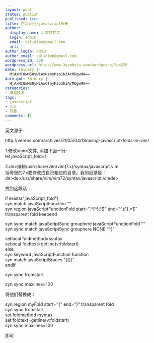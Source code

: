 ```yaml
---
layout: post
status: publish
published: true
title: 在Vim里让javascript折叠
author:
  display_name: 北漂IT民工
  login: admin
  email: calidion@gmail.com
  url: ''
author_login: admin
author_email: calidion@gmail.com
wordpress_id: 220
wordpress_url: http://www.3gcnbeta.com/wordpress/?p=220
date: !binary |-
  MjAxMC0wMS0yNiAxNzoyMzo1NiArMDgwMA==
date_gmt: !binary |-
  MjAxMC0wMS0yNiAwOToyMzo1NiArMDgwMA==
categories:
- 编程技术
tags:
- javascript
- Vim
- 折叠
comments: []
---
```

<p>英文源于:</p>
<p>http:&#47;&#47;verens.com&#47;archives&#47;2005&#47;04&#47;18&#47;using-javascript-folds-in-vim&#47;</p>
<p>1.修改vimrc文件, 添加下面一行:<br />
let javaScript_fold=1</p>
<p>2.de>编辑&#47;usr&#47;share&#47;vim&#47;vim(7.x)&#47;syntax&#47;javascript.vim<br />
括号里的7.x要修改成自己相应的目录。我的目录是：<br />
de>de>&#47;usr&#47;share&#47;vim&#47;vim72&#47;syntax&#47;javascript.vimde></p>
<p>找到这段话：</p>
<p>if exists("javaScript_fold")<br />
    syn match   javaScriptFunction      "<function>"<br />
    syn region  javaScriptFunctionFold  start="<function>.*[^};]$" end="^z1}.*$" transparent fold keepend</p>
<p>    syn sync match javaScriptSync       grouphere javaScriptFunctionFold "<function>"<br />
    syn sync match javaScriptSync       grouphere NONE "^}"</p>
<p>    setlocal foldmethod=syntax<br />
    setlocal foldtext=getline(v:foldstart)<br />
else<br />
    syn keyword javaScriptFunction      function<br />
    syn match   javaScriptBraces           "[{}]"<br />
endif</p>
<p>syn sync fromstart</p>
<p>syn sync maxlines=100</p>
<p>将他们替换成：</p>
<p>syn region myFold start="{" end="}" transparent fold<br />
syn sync fromstart<br />
set foldmethod=syntax<br />
set foldtext=getline(v:foldstart)<br />
syn sync maxlines=100</p>
<p>即可</p>
